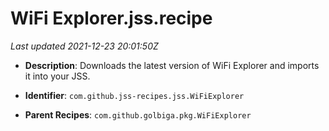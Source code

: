 # WiFi Explorer.jss.recipe

_Last updated 2021-12-23 20:01:50Z_

- **Description**: Downloads the latest version of WiFi Explorer and imports it into your JSS.

- **Identifier**: `com.github.jss-recipes.jss.WiFiExplorer`

- **Parent Recipes**: `com.github.golbiga.pkg.WiFiExplorer`
